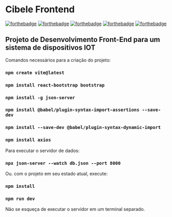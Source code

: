 # Cibele Frontend

[![forthebadge](https://forthebadge.com/images/badges/built-by-developers.svg)](https://forthebadge.com) [![forthebadge](https://forthebadge.com/images/badges/made-with-javascript.svg)](https://forthebadge.com) [![forthebadge](https://forthebadge.com/images/badges/uses-js.svg)](https://forthebadge.com) [![forthebadge](https://forthebadge.com/images/badges/uses-html.svg)](https://forthebadge.com) [![forthebadge](https://forthebadge.com/images/badges/uses-css.svg)](https://forthebadge.com)

## Projeto de Desenvolvimento Front-End para um sistema de dispositivos IOT

Comandos necessários para a criação do projeto:
### `npm create vite@latest` 
### `npm install react-bootstrap bootstrap`
### `npm install -g json-server`
### `npm install @babel/plugin-syntax-import-assertions --save-dev`
### `npm install --save-dev @babel/plugin-syntax-dynamic-import`
### `npm install axios`

Para executar o servidor de dados:
### `npx json-server --watch db.json --port 8000`


Ou. com o projeto em seu estado atual, execute:

### `npm install`
### `npm run dev`

Não se esqueça de executar o servidor em um terminal separado.

